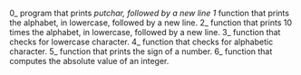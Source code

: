 0_ program that prints _putchar, followed by a new line
1_ function that prints the alphabet, in lowercase, followed by a new line.
2_ function that prints 10 times the alphabet, in lowercase, followed by a new line.
3_ function that checks for lowercase character.
4_ function that checks for alphabetic character.
5_ function that prints the sign of a number.
6_  function that computes the absolute value of an integer.
